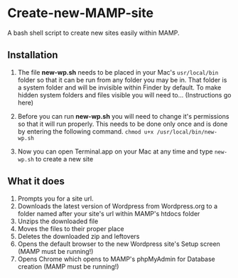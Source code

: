 # Create-new-MAMP-site
A bash shell script to create new sites easily within MAMP.

## Installation
1. The file **new-wp.sh** needs to be placed in your Mac's ``usr/local/bin`` folder so that it can be run from any folder you may be in.
That folder is a system folder and will be invisible within Finder by default. To make hidden system folders and files visible you will need to... (Instructions go here)

2. Before you can run **new-wp.sh** you will need to change it's permissions so that it will run properly. This needs to be done only once and is done by entering the following command. ``chmod u+x /usr/local/bin/new-wp.sh``

3. Now you can open Terminal.app on your Mac at any time and type ``new-wp.sh`` to create a new site

## What it does
1. Prompts you for a site url.
2. Downloads the latest version of Wordpress from Wordpress.org to a folder named after your site's url within MAMP's htdocs folder
3. Unzips the downloaded file
4. Moves the files to their proper place
5. Deletes the downloaded zip and leftovers
6. Opens the default browser to the new Wordpress site's Setup screen (MAMP must be running!)
7. Opens Chrome which opens to MAMP's phpMyAdmin for Database creation (MAMP must be running!)
